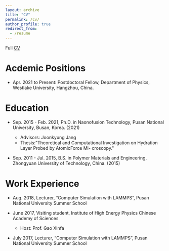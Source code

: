 ```yaml
---
layout: archive
title: "CV"
permalink: /cv/
author_profile: true
redirect_from:
  - /resume
---
```


Full [CV](../CV.pdf)

Acdemic Positions
======

* Apr. 2021 to Present: Postdoctoral Fellow, Department of Physics, Westlake University, Hangzhou, China.
  <!-- * Supervisor: Prof. Xifan Wu -->

Education
======

* Sep. 2015 - Feb. 2021, Ph.D. in Naonofusion Technology, Pusan National University, Busan, Korea. (2021)
  * Advisors: Joonkyung Jang
  * Thesis:"Theoretical and Computational Investigation on Hydration Layer Probed by AtomicForce Mi-
croscopy."

* Sep. 2011 - Jul. 2015, B.S. in Polymer Materials and Engineering, Zhongyuan University of Technology, China. (2015)

Work Experience
======

* Aug. 2018, Lecturer, “Computer Simulation with LAMMPS”, Pusan National University Summer School

* June 2017, Visiting student, Institute of High Energy Physics Chinese Academy of Sciences
  * Host: Prof. Gao Xinfa

* July 2017, Lecturer, “Computer Simulation with LAMMPS”, Pusan National University Summer School
